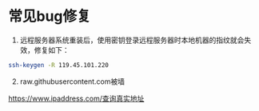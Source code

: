 # 常见bug修复

1. 远程服务器系统重装后，使用密钥登录远程服务器时本地机器的指纹就会失效，修复如下：

```bash
ssh-keygen -R 119.45.101.220
```

2. raw.githubusercontent.com被墙

https://www.ipaddress.com/查询真实地址